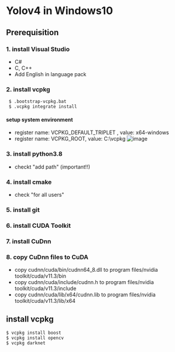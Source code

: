 # Yolov4 in Windows10

## Prerequisition
### 1. install Visual Studio
 - C#
 - C, C++
 - Add English in language pack
### 2. install vcpkg
```
 $ .bootstrap-vcpkg.bat
 $ .vcpkg integrate install
```
 
#### setup system environment
 - register name: VCPKG_DEFAULT_TRIPLET , value: x64-windows
 - register name: VCPKG_ROOT, value: C:\vcpkg
![image](https://user-images.githubusercontent.com/33934527/117830782-ed497500-b2ae-11eb-8637-e62ba404063a.png)

### 3. install python3.8
 - checkt "add path" (important!!)
### 4. install cmake
 - check "for all users"
### 5. install git
### 6. install CUDA Toolkit
### 7. install CuDnn
### 8. copy CuDnn files to CuDA
 - copy cudnn/cuda/bin/cudnn64_8.dll to program files/nvidia toolkit/cuda/v11.3/bin
 - copy cudnn/cuda/include/cudnn.h to program files/nvidia toolkit/cuda/v11.3/include
 - copy cudnn/cuda/lib/x64/cudnn.lib to program files/nvidia toolkit/cuda/v11.3/lib/x64
## install vcpkg
```
$ vcpkg install boost
$ vcpkg install opencv
$ vcpkg darknet
```
